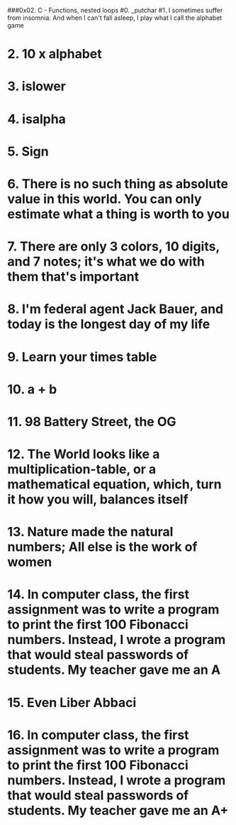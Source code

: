 ###0x02. C - Functions, nested loops
#0. _putchar
#1. I sometimes suffer from insomnia. And when I can't fall asleep, I play what I call the alphabet game 
# 2. 10 x alphabet 
# 3. islower 
# 4. isalpha 
# 5. Sign 
# 6. There is no such thing as absolute value in this world. You can only estimate what a thing is worth to you 
# 7. There are only 3 colors, 10 digits, and 7 notes; it's what we do with them that's important 
# 8. I'm federal agent Jack Bauer, and today is the longest day of my life 
# 9. Learn your times table 
# 10. a + b 
# 11. 98 Battery Street, the OG 
# 12. The World looks like a multiplication-table, or a mathematical equation, which, turn it how you will, balances itself 
# 13. Nature made the natural numbers; All else is the work of women 
# 14. In computer class, the first assignment was to write a program to print the first 100 Fibonacci numbers. Instead, I wrote a program that would steal passwords of students. My teacher gave me an A 
# 15. Even Liber Abbaci 
# 16. In computer class, the first assignment was to write a program to print the first 100 Fibonacci numbers. Instead, I wrote a program that would steal passwords of students. My teacher gave me an A+ 
